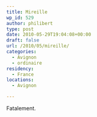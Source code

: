 ```yaml
---
title: Mireille
wp_id: 529
author: philibert
type: post
date: 2010-05-29T19:04:08+00:00
draft: false
url: /2010/05/mireille/
categories:
  - Avignon
  - ordinaire
residency:
  - France
locations:
  - Avignon

---
```

Fatalement. 

[<img src="/uploads/2010/05/p_1600_1200_BFAF0C15-CE06-4E01-90E2-1FCC8E526552.jpeg" alt="" class="alignnone size-full" />][1]

 [1]: /uploads/2010/05/p_1600_1200_BFAF0C15-CE06-4E01-90E2-1FCC8E526552.jpeg
